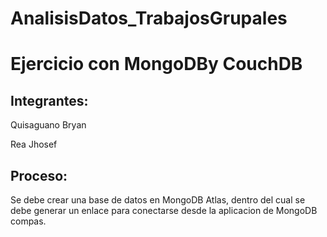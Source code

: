 # AnalisisDatos_TrabajosGrupales
# Ejercicio con MongoDBy CouchDB

Integrantes:
--------------------------------------------------
Quisaguano Bryan

Rea Jhosef


Proceso:
-------------------------
Se debe crear una base de datos en MongoDB Atlas, dentro del cual se debe generar un enlace para conectarse desde la aplicacion de MongoDB compas. 
